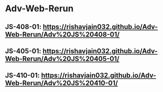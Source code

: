 # Adv-Web-Rerun
## JS-408-01: https://rishavjain032.github.io/Adv-Web-Rerun/Adv%20JS%20408-01/
## JS-405-01: https://rishavjain032.github.io/Adv-Web-Rerun/Adv%20JS%20405-01/
## JS-410-01: https://rishavjain032.github.io/Adv-Web-Rerun/Adv%20JS%20410-01/
